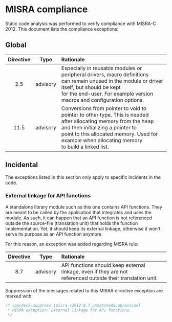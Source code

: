 # MISRA compliance

Static code analysis was performed to verify compliance with MISRA-C 2012. This document lists the compliance exceptions:

## Global

| Directive |   Type   | Rationale                                                    |
| :-------: | :------: | :----------------------------------------------------------- |
|    2.5    | advisory | Especially in reusable modules or peripheral drivers, macro definitions<br/>can remain unused in the module or driver itself, but should be kept<br/>for the end-user. For example version macros and configuration options. |
|   11.5    | advisory | Conversions from pointer to void to pointer to other type. This is needed<br>after allocating memory from the heap and then initializing a pointer to<br>point to this allocated memory. Used for example when allocating memory<br>to build a linked list. |

## Incidental

The exceptions listed in this section only apply to specific incidents in the code.

### External linkage for API functions

A standalone library module such as this one contains API functions. They are meant to be called by the application that integrates and uses the module. As such, it can happen that an API function is not referenced outside the source-file (translation unit) that holds the function implementation. Yet, it should keep its external linkage, otherwise it won't serve its purpose as an API function anymore. 

For this reason, an exception was added regarding MISRA rule:

| Directive |   Type   | Rationale                                                    |
| :-------: | :------: | :----------------------------------------------------------- |
|    8.7    | advisory | API functions should keep external linkage, even if they are not<br>referenced outside their translation unit. |

Suppression of the messages related to this MISRA directive exception are marked with:

```c
/* cppcheck-suppress [misra-c2012-8.7,unmatchedSuppression] 
 * MISRA exception: External linkage for API functions.
 */
```

